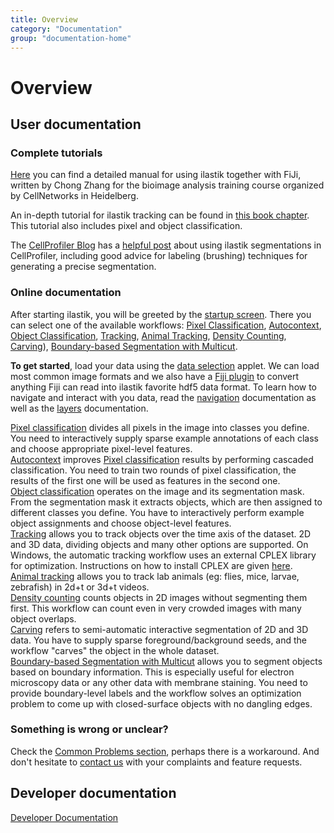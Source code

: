 ```yaml
---
title: Overview
category: "Documentation"
group: "documentation-home"
---
```


# Overview

## User documentation

### Complete tutorials
[Here]({{site.baseurl}}/documentation/ilastik_manual.pdf) you can find a detailed manual 
for using ilastik together with FiJi, written by Chong Zhang for the bioimage analysis
training course organized by CellNetworks in Heidelberg. 

An in-depth tutorial for ilastik tracking can be found in [this book chapter](https://hciweb.iwr.uni-heidelberg.de/node/6055).
This tutorial also includes pixel and object classification.

The [CellProfiler Blog](https://blog.cellprofiler.org/) has a [helpful post](https://blog.cellprofiler.org/2017/01/19/cellprofiler-ilastik-superpowered-segmentation/)
about using ilastik segmentations in CellProfiler, including good advice for labeling (brushing) techniques for generating a precise segmentation.

### Online documentation
After starting ilastik, you will be greeted by the
[startup screen]({{site.baseurl}}/documentation/basics/startup.html).
There you can select one of the available workflows:
[Pixel Classification]({{site.baseurl}}/documentation/pixelclassification/pixelclassification.html),
[Autocontext]({{site.baseurl}}/documentation/autocontext/autocontext),
[Object Classification]({{site.baseurl}}/documentation/objects/objects.html),
[Tracking]({{site.baseurl}}/documentation/tracking/tracking.html),
[Animal Tracking]({{site.baseurl}}/documentation/animalTracking/animalTracking.html),
[Density Counting]({{site.baseurl}}/documentation/counting/counting.html),
[Carving]({{site.baseurl}}/documentation/carving/carving.html)),
[Boundary-based Segmentation with Multicut]({{site.baseurl}}/documentation/multicut/multicut).

**To get started**, load your data using the
[data selection]({{site.baseurl}}/documentation/basics/dataselection.html)
applet. We can load most common image formats and we also have a [Fiji plugin]({{site.baseurl}}/documentation/fiji_export/plugin) to convert anything Fiji can read into ilastik favorite hdf5 data format.
To learn how to navigate and interact with you data, read the
[navigation]({{site.baseurl}}/documentation/basics/navigation.html)
documentation as well as the
[layers]({{site.baseurl}}/documentation/basics/layers.html)
documentation.

[Pixel classification]({{site.baseurl}}/documentation/pixelclassification/pixelclassification.html) divides all pixels in the image into classes you define. You need to interactively supply sparse example annotations of each class and choose appropriate pixel-level features.  
[Autocontext]({{site.baseurl}}/documentation/autocontext/autocontext) improves [Pixel classification]({{site.baseurl}}/documentation/pixelclassification/pixelclassification.html) results by performing cascaded classification. You need to train two rounds of pixel classification, the results of the first one will be used as features in the second one.  
[Object classification]({{site.baseurl}}/documentation/objects/objects.html) operates on the image and its segmentation mask. From the segmentation mask it extracts objects, which are then assigned to different classes you define. You have to interactively perform example object assignments and choose object-level features.  
[Tracking]({{site.baseurl}}/documentation/tracking/tracking.html) allows you to track objects over the time axis of the dataset. 2D and 3D data, dividing objects and many other options are supported. On Windows, the automatic tracking workflow uses an external CPLEX library for optimization. Instructions on how to install CPLEX are given [here]({{site.baseurl}}/documentation/basics/installation.html).   
[Animal tracking]({{site.baseurl}}/documentation/animalTracking/animalTracking.html) allows you to track lab animals (eg: flies, mice, larvae, zebrafish) in 2d+t or 3d+t videos.   
[Density counting]({{site.baseurl}}/documentation/counting/counting.html) counts objects in 2D images without segmenting them first. This workflow can count even in very crowded images with many object overlaps.  
[Carving]({{site.baseurl}}/documentation/carving/carving.html) refers to semi-automatic interactive segmentation of 2D and 3D data. You have to supply sparse foreground/background seeds, and the workflow "carves" the object in the whole dataset.  
[Boundary-based Segmentation with Multicut]({{site.baseurl}}/documentation/multicut/multicut) allows you to segment objects based on boundary information. This is especially useful for electron microscopy data or any other data with membrane staining. You need to provide boundary-level labels and the workflow solves an optimization problem to come up with closed-surface objects with no dangling edges.  

### Something is wrong or unclear?
Check the [Common Problems section]({{site.baseurl}}/documentation/basics/common_problems), perhaps there is a workaround. And don't hesitate to [contact us]({{site.baseurl}}/community.html) with your complaints and feature requests.



## Developer documentation
[Developer Documentation]({{site.baseurl}}/development.html)
